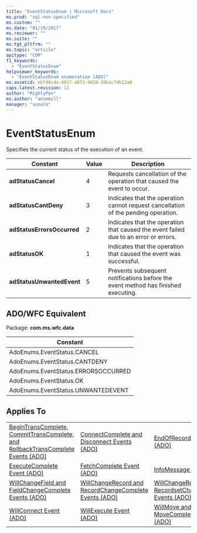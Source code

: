 ```yaml
---
title: "EventStatusEnum | Microsoft Docs"
ms.prod: "sql-non-specified"
ms.custom: ""
ms.date: "01/19/2017"
ms.reviewer: ""
ms.suite: ""
ms.tgt_pltfrm: ""
ms.topic: "article"
apitype: "COM"
f1_keywords: 
  - "EventStatusEnum"
helpviewer_keywords: 
  - "EventStatusEnum enumeration [ADO]"
ms.assetid: ebfd4cda-4017-4873-9d28-38b1c7db12a8
caps.latest.revision: 11
author: "MightyPen"
ms.author: "annemill"
manager: "sonalm"
---
```

# EventStatusEnum
Specifies the current status of the execution of an event.  
  
|Constant|Value|Description|  
|--------------|-----------|-----------------|  
|**adStatusCancel**|4|Requests cancellation of the operation that caused the event to occur.|  
|**adStatusCantDeny**|3|Indicates that the operation cannot request cancellation of the pending operation.|  
|**adStatusErrorsOccurred**|2|Indicates that the operation that caused the event failed due to an error or errors.|  
|**adStatusOK**|1|Indicates that the operation that caused the event was successful.|  
|**adStatusUnwantedEvent**|5|Prevents subsequent notifications before the event method has finished executing.|  
  
## ADO/WFC Equivalent  
 Package: **com.ms.wfc.data**  
  
|Constant|  
|--------------|  
|AdoEnums.EventStatus.CANCEL|  
|AdoEnums.EventStatus.CANTDENY|  
|AdoEnums.EventStatus.ERRORSOCCURRED|  
|AdoEnums.EventStatus.OK|  
|AdoEnums.EventStatus.UNWANTEDEVENT|  
  
## Applies To  
  
||||  
|-|-|-|  
|[BeginTransComplete, CommitTransComplete, and RollbackTransComplete Events (ADO)](../../../ado/reference/ado-api/begintranscomplete-committranscomplete-and-rollbacktranscomplete-events-ado.md)|[ConnectComplete and Disconnect Events (ADO)](../../../ado/reference/ado-api/connectcomplete-and-disconnect-events-ado.md)|[EndOfRecordset Event (ADO)](../../../ado/reference/ado-api/endofrecordset-event-ado.md)|  
|[ExecuteComplete Event (ADO)](../../../ado/reference/ado-api/executecomplete-event-ado.md)|[FetchComplete Event (ADO)](../../../ado/reference/ado-api/fetchcomplete-event-ado.md)|[InfoMessage Event (ADO)](../../../ado/reference/ado-api/infomessage-event-ado.md)|  
|[WillChangeField and FieldChangeComplete Events (ADO)](../../../ado/reference/ado-api/willchangefield-and-fieldchangecomplete-events-ado.md)|[WillChangeRecord and RecordChangeComplete Events (ADO)](../../../ado/reference/ado-api/willchangerecord-and-recordchangecomplete-events-ado.md)|[WillChangeRecordset and RecordsetChangeComplete Events (ADO)](../../../ado/reference/ado-api/willchangerecordset-and-recordsetchangecomplete-events-ado.md)|  
|[WillConnect Event (ADO)](../../../ado/reference/ado-api/willconnect-event-ado.md)|[WillExecute Event (ADO)](../../../ado/reference/ado-api/willexecute-event-ado.md)|[WillMove and MoveComplete Events (ADO)](../../../ado/reference/ado-api/willmove-and-movecomplete-events-ado.md)|